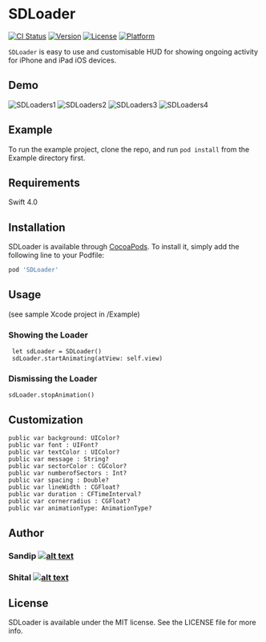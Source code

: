 # SDLoader

[![CI Status](http://img.shields.io/travis/sandipdhagdi@gmail.com/SDLoader.svg?style=flat)](https://travis-ci.org/sandipdhagdi@gmail.com/SDLoader)
[![Version](https://img.shields.io/cocoapods/v/SDLoader.svg?style=flat)](http://cocoapods.org/pods/SDLoader)
[![License](https://img.shields.io/cocoapods/l/SDLoader.svg?style=flat)](http://cocoapods.org/pods/SDLoader)
[![Platform](https://img.shields.io/cocoapods/p/SDLoader.svg?style=flat)](http://cocoapods.org/pods/SDLoader)


`SDLoader` is easy to use and customisable HUD for showing ongoing activity for iPhone and iPad iOS devices.

## Demo

![SDLoaders1](https://github.com/sandipdhagdi/SDLoader/blob/master/SampleVideos/s1.gif)
![SDLoaders2](https://github.com/sandipdhagdi/SDLoader/blob/master/SampleVideos/s2.gif)
![SDLoaders3](https://github.com/sandipdhagdi/SDLoader/blob/master/SampleVideos/s3.gif)
![SDLoaders4](https://github.com/sandipdhagdi/SDLoader/blob/master/SampleVideos/s4.gif)

## Example

To run the example project, clone the repo, and run `pod install` from the Example directory first.

## Requirements
Swift 4.0

## Installation

SDLoader is available through [CocoaPods](http://cocoapods.org). To install
it, simply add the following line to your Podfile:

```ruby
pod 'SDLoader'
```

## Usage
(see sample Xcode project in /Example)

### Showing the Loader
     let sdLoader = SDLoader()
     sdLoader.startAnimating(atView: self.view)

### Dismissing the Loader
    sdLoader.stopAnimation()

## Customization

    public var background: UIColor?
    public var font : UIFont?
    public var textColor : UIColor?
    public var message : String?
    public var sectorColor : CGColor?
    public var numberofSectors : Int?
    public var spacing : Double?
    public var lineWidth : CGFloat?
    public var duration : CFTimeInterval?
    public var cornerradius : CGFloat?
    public var animationType: AnimationType?

## Author
### Sandip [![alt text][1.1]][1]
<!--[![alt text][2.1]][1]-->
<!--[![alt text][3.1]][1]-->
<!--[![alt text][4.1]][1]-->
<!--[![alt text][5.1]][1]-->
<!--[![alt text][6.1]][1]-->

### Shital  [![alt text][1.1]][2]
<!-- links to social media icons -->

<!-- icons with padding -->


[1.1]: https://github.com/sandipdhagdi/SDLoader/blob/master/SampleVideos/facebook.png (Facebook)
<!--[2.1]: https://github.com/sandipdhagdi/SDLoader/blob/master/SampleVideos/email.png (Send me your valuable feedback)-->
<!--[3.1]: https://github.com/sandipdhagdi/SDLoader/blob/master/SampleVideos/email.png (google plus icon with padding)-->
<!--[4.1]: https://github.com/sandipdhagdi/SDLoader/blob/master/SampleVideos/email.png (tumblr icon with padding)-->
<!--[5.1]: https://github.com/sandipdhagdi/SDLoader/blob/master/SampleVideos/email.png (dribbble icon with padding)-->
<!--[6.1]: https://github.com/sandipdhagdi/SDLoader/blob/master/SampleVideos/email.png (github icon with padding)-->


[1]: https://www.facebook.com/sandipdhagdi
[2]: https://www.facebook.com

<!--[2]: http://www.facebook.com/sednaoui-->
<!--[3]: https://plus.google.com/+CarlSednaoui-->
<!--[4]: http://carlsed.tumblr.com-->
<!--[5]: http://dribbble.com/carlsednaoui-->
<!--[6]: http://www.github.com/carlsednaoui-->




## License

SDLoader is available under the MIT license. See the LICENSE file for more info.
